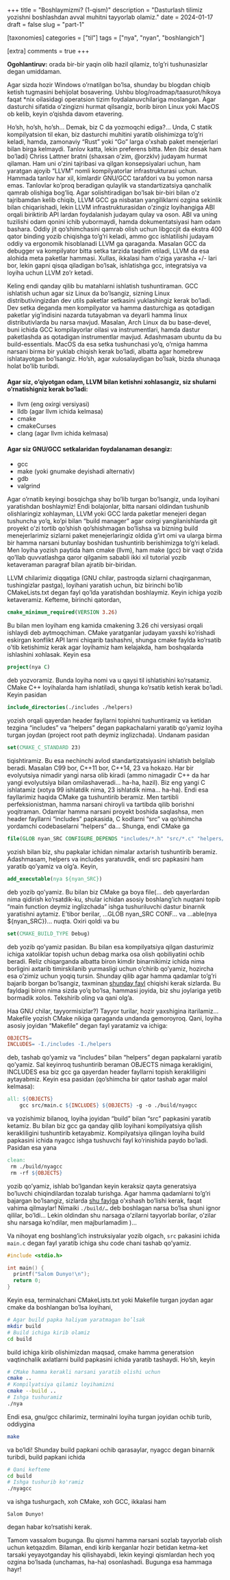 +++
title = "Boshlaymizmi? (1-qism)"
description = "Dasturlash tilimiz yozishni boshlashdan avval muhitni tayyorlab olamiz."
date = 2024-01-17
draft = false
slug = "part-1"

[taxonomies]
categories = ["til"]
tags = ["nya", "nyan", "boshlangich"]

[extra]
comments = true
+++

**Ogohlantiruv:** orada bir-bir yaqin olib hazil qilamiz, to’g’ri tushunasizlar degan umiddaman. 

Agar sizda hozir Windows o’rnatilgan bo’lsa, shunday bu blogdan chiqib ketish tugmasini behijolat bosavering. Ushbu blog/roadmap/taasurot/hikoya faqat *nix oilasidagi operatsion tizim foydalanuvchilariga moslangan. Agar dasturchi sifatida o’zingizni hurmat qilsangiz, borib biron Linux yoki MacOS ob kelib, keyin o’qishda davom etavering. 

Ho’sh, ho’sh, ho’sh… Demak, biz C da yozmoqchi ediga?… Unda, C statik kompilyatsion til ekan, biz dasturchi muhitini yaratib olishimizga to’g’ri keladi, hamda, zamonaviy “Rust” yoki “Go” larga o’xshab paket menejerlari bilan birga kelmaydi. Tanlov katta, lekin preferens bitta. Men (biz desak ham bo’ladi) Chriss Lattner bratni (shaxsan o’zim, @orzklv) judayam hurmat qilaman. Ham uni o’zini tajribasi va qilgan konsepsiyalari uchun, ham yaratgan ajoyib “LLVM” nomli kompilyatorlar infrastrukturasi uchun. Hammada tanlov har xil, kimlardir GNU/GCC tarafdori va bu yomon narsa emas. Tanlovlar ko’proq beradigan qulaylik va standartizatsiya qanchalik qamrab olishiga bog’liq. Agar solishtiradigan bo’lsak bir-biri bilan o’z tajribamdan kelib chiqib, LLVM GCC ga nisbatan yangiliklarni ozgina sekinlik bilan chiqarishadi, lekin LLVM infrastrukturasidan o’zingiz loyihangiga ABI orqali biriktirib API lardan foydalanish judayam qulay va oson. ABI va uning tuzilishi odam qonini ichib yubormaydi, hamda dokumentatsiyasi ham odam bashara. Oddiy jit qo’shimchasini qamrab olish uchun libgccjit da ekstra 400 qator binding yozib chiqishga to’g’ri keladi, ammo gcc ishlatilishi judayam oddiy va ergonomik hisoblanadi LLVM ga qaraganda. Masalan GCC da debugger va kompilyator bitta setka tarzida taqdim etiladi, LLVM da esa alohida meta paketlar hammasi. Xullas, ikkalasi ham o’ziga yarasha +/- lari bor, lekin gapni qisqa qiladigan bo’lsak, ishlatishga gcc, integratsiya va loyiha uchun LLVM zo’r ketadi. 

Keling endi qanday qilib bu matahlarni ishlatish tushuntiraman. GCC ishlatish uchun agar siz Linux da bo’lsangiz, sizning Linux distributivingizdan dev utils paketlar setkasini yuklashingiz kerak bo’ladi. Dev setka deganda men kompilyator va hamma dasturchiga as qotadigan paketlar yig’indisini nazarda tutayabman va deyarli hamma linux distributivlarda bu narsa mavjud. Masalan, Arch Linux da bu base-devel, buni ichida GCC kompilayorlar oilasi va instrumentlari, hamda dastur paketlashda as qotadigan instrumentlar mavjud. Adashmasam ubuntu da bu build-essentials. MacOS da esa setka tushunchasi yo’q, o’rniga hamma narsani birma bir yuklab chiqish kerak bo’ladi, albatta agar homebrew ishlatayotgan bo’lsangiz. Ho’sh, agar xulosalaydigan bo’lsak, bizda shunaqa holat bo’lib turibdi.

#### Agar siz, o’qiyotgan odam, LLVM bilan ketishni xohlasangiz, siz shularni o’rnatishigniz kerak bo’ladi:
- llvm (eng oxirgi versiyasi)
- lldb (agar llvm ichida kelmasa)
- cmake
- cmakeCurses
- clang (agar llvm ichida kelmasa)

#### Agar siz GNU/GCC setkalaridan foydalanaman desangiz:
- gcc
- make (yoki gnumake deyishadi alternativ)
- gdb
- valgrind

Agar o’rnatib keyingi bosqichga shay bo’lib turgan bo’lsangiz, unda loyihani yaratishdan boshlaymiz! Endi bolajonlar, bitta narsani oldindan tushunib olishlaringiz xohlayman, LLVM yoki GCC larda paketlar menejeri degan tushuncha yo’q, ko’pi bilan “build manager” agar oxirgi yangilanishlarda git proyekt o’zi tortib qo’shish qo’shishmagan bo’lishsa va bizning build menejerlarimiz sizlarni paket menejerlaringiz oldida g’irt omi va ularga birma bir hamma narsani butunlay boshidan tushuntirib berishimizga to’g’ri keladi. Men loyiha yozish paytida ham cmake (llvm), ham make (gcc) bir vaqt o’zida qo’llab quvvatlashga qaror qilganim sababli ikki xil tutorial yozib ketaveraman paragraf bilan ajratib bir-biridan.

LLVM chilarimiz diqqatiga (GNU chilar, pastroqda sizlarni chaqirganman, tushingizlar pastga), loyihani yaratish uchun, biz birinchi bo’lib CMakeLists.txt degan fayl qo’lda yaratishdan boshlaymiz. Keyin ichiga yozib ketaveramiz. Kefteme, birinchi qatordan, 

```cmake
cmake_minimum_required(VERSION 3.26)
```

Bu bilan men loyiham eng kamida cmakening 3.26 chi versiyasi orqali ishlaydi deb aytmoqchiman. CMake yaratganlar judayam yaxshi ko’rishadi eskirgan konflikt API larni chiqarib tashashni, shunga cmake faylda ko’rsatib o’tib ketishimiz kerak agar loyihamiz ham kelajakda, ham boshqalarda ishlashini xohlasak. Keyin esa 

```cmake
project(nya C)
```

deb yozvoramiz. Bunda loyiha nomi va u qaysi til ishlatishini ko’rsatamiz. CMake C++ loyihalarda ham ishlatiladi, shunga ko’rsatib ketish kerak bo’ladi. Keyin pasidan

```cmake
include_directories(./includes ./helpers)
```

yozish orqali qayerdan header fayllarni topishni tushuntiramiz va ketidan tezgina “includes” va “helpers” degan papkachalarni yaratib qo’yamiz loyiha turgan joydan (project root path deymiz inglizchada). Undanam pasidan

```cmake
set(CMAKE_C_STANDARD 23)
```

tiqishtiramiz. Bu esa nechinchi avlod standartizatsiyasini ishlatish belgilab beradi. Masalan C99 bor, C++11 bor, C++14, 23 va hokazo. Har bir evolyutsiya nimadir yangi narsa olib kiradi (ammo nimagadir C++ da har yangi evolyutsiya bilan omilashaveradi… ha-ha, hazil). Biz eng yangi C ishlatamiz (xotya 99 ishlatdik nima, 23 ishlatdik nima… ha-ha). Endi esa fayllarimiz haqida CMake ga tushuntirib beramiz. Men tartibli perfeksionistman, hamma narsani chiroyli va tartibda qilib borishni yoqitraman. Odamlar hamma narsani proyekt boshida saqlashsa, men header fayllarni “includes” papkasida, C kodlarni “src” va qo’shimcha yordamchi codebaselarni “helpers” da… Shunga, endi CMake ga

```cmake
file(GLOB nyan_SRC CONFIGURE_DEPENDS "includes/*.h" "src/*.c" "helpers/*.c" "helpers/*.h")
```

yozish bilan biz, shu papkalar ichidan nimalar axtarish tushuntirib beramiz. Adashmasam, helpers va includes yaratuvdik, endi src papkasini ham yaratib qo’yamiz va olg’a. Keyin,

```cmake
add_executable(nya ${nyan_SRC})
```

deb yozib qo’yamiz. Bu bilan biz CMake ga boya file(… deb qayerlardan nima qidirish ko’rsatdik-ku, shular ichidan asosiy boshlang’ich nuqtani topib “main function deymiz inglizchada” ishga tushuriluvchi dastur binarnik yaratishni aytamiz. E’tibor berilar, …GLOB nyan_SRC CONF… va …able(nya ${nyan_SRC})… nuqta. Oxiri qoldi va bu

```cmake
set(CMAKE_BUILD_TYPE Debug)
```

deb yozib qo’yamiz pasidan. Bu bilan esa kompilyatsiya qilgan dasturimiz ichiga xatoliklar topish uchun debag marka osa olish qobiliyatini ochib beradi. Reliz chiqarganda albatta biron kimdir binarnikimiz ichida nima borligini axtarib timirskilanib yurmasligi uchun o’chirib qo’yamiz, hozircha esa o’zimiz uchun yoqiq tursin. Shunday qilib agar hamma qadamlar to’g’ri bajarib borgan bo’lsangiz, taxminan [shunday fayl](https://github.com/NyanSystems/nya/blob/9f0386f760ad07fbdde51522f9261f89eb01b397/CMakeLists.txt) chiqishi kerak sizlarda. Bu fayldagi biron nima sizda yo’q bo’lsa, hammasi joyida, biz shu joylariga yetib bormadik xolos. Tekshirib oling va qani olg’a.

Haa GNU chilar, tayyormisizlar?) Tayyor turilar, hozir yaxshigina itarilamiz… Makefile yozish CMake nikiga qaraganda undanda gemoroyroq. Qani, loyiha asosiy joyidan “Makefile” degan fayl yaratamiz va ichiga:

```makefile
OBJECTS=
INCLUDES= -I./includes -I./helpers
```

deb, tashab qo’yamiz va “includes” bilan “helpers” degan papkalarni yaratib qo’yamiz. Sal keyinroq tushuntirib beraman OBJECTS nimaga kerakligini, INCLUDES esa biz gcc ga qayerdan header fayllarni topish kerakliligini aytayabmiz. Keyin esa pasidan (qo’shimcha bir qator tashab agar malol kelmasa):

```makefile
all: ${OBJECTS}
    gcc src/main.c ${INCLUDES} ${OBJECTS} -g -o ./build/nyagcc
```

va yozishimiz bilanoq, loyiha joyidan “build” bilan “src” papkasini yaratib ketamiz. Bu bilan biz gcc ga qanday qilib loyihani kompilyatsiya qilish kerakliligini tushuntirib ketayabmiz. Kompilyatsiya qilingan loyiha build papkasini ichida nyagcc ishga tushuvchi fayl ko’rinishida paydo bo’ladi. Pasidan esa yana

```makefile
clean:
 rm ./build/nyagcc
 rm -rf ${OBJECTS}
```

yozib qo’yamiz, ishlab bo’lgandan keyin keraksiz qayta generatsiya bo’luvchi chiqindilardan tozalab turishga. Agar hamma qadamlarni to’g’ri bajargan bo’lsangiz, sizlarda [shu faylga](https://github.com/NyanSystems/nya/blob/9f0386f760ad07fbdde51522f9261f89eb01b397/Makefile) o’xshash bo’lishi kerak, faqat vahima qilmaylar! Nimaiki `./build/…` deb boshlagan narsa bo’lsa shuni ignor qililar, bo’ldi… Lekin oldindan shu narsaga o’zilarni tayyorlab borilar, o’zilar shu narsaga ko’ndilar, men majburlamadim )… 

Va nihoyat eng boshlang’ich instruksiyalar yozib olgach, `src` pakasini ichida `main.c` degan fayl yaratib ichiga shu code chani tashab qo’yamiz.

```c
#include <stdio.h>

int main() {
  printf("Salom Dunyo!\n");
  return 0;
}
```

Keyin esa, terminalchani CMakeLists.txt yoki Makefile turgan joydan agar cmake da boshlangan bo’lsa loyihani,

```bash
# Agar build papka haliyam yaratmagan bo’lsak
mkdir build
# Build ichiga kirib olamiz
cd build 
```

build ichiga kirib olishimizdan maqsad, cmake hamma generatsion vaqtinchalik axlatlarni build papkasini ichida yaratib tashaydi. Ho’sh, keyin

```bash
# CMake hamma kerakli narsani yaratib olishi uchun
cmake ..
# Kompilyatsiya qilamiz loyihamizni
cmake --build ..
# Ishga tushuramiz
./nya
```

Endi esa, gnu/gcc chilarimiz, terminalni loyiha turgan joyidan ochib turib, oddiygina

```bash
make
```

va bo’ldi! Shunday build papkani ochib qarasaylar, nyagcc degan binarnik turibdi, build papkani ichida

```bash
# Qani kefteme
cd build
# Ishga tushurib ko'ramiz
./nyagcc
```

va ishga tushurgach, xoh CMake, xoh GCC, ikkalasi ham

```
Salom Dunyo!
```

degan habar ko’rsatishi kerak. 

Tamom vassalom bugunga. Bu qismni hamma narsani sozlab tayyorlab olish uchun ketqazdim. Bilaman, endi kirib kerganlar hozir betidan ketma-ket tarsaki yeyayotganday his qilishayabdi, lekin keyingi qismlardan hech yoq ozgina bo’lsada (unchamas, ha-ha) osonlashadi. Bugunga esa hammaga hayr!